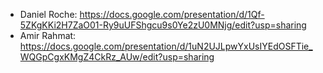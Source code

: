 * Daniel Roche: https://docs.google.com/presentation/d/1Qf-5ZKgKKi2H7ZaO01-Ry9uUFShgcu9s0Ye2zU0MNjg/edit?usp=sharing
* Amir Rahmat: https://docs.google.com/presentation/d/1uN2UJLpwYxUsIYEdOSFTie_WQGpCgxKMgZ4CkRz_AUw/edit?usp=sharing

